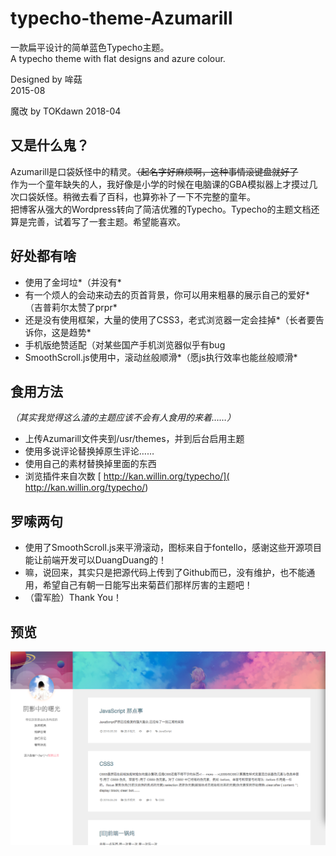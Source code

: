 # typecho-theme-Azumarill

一款扁平设计的简单蓝色Typecho主题。  
A typecho theme with flat designs and azure colour.  
  
Designed by 哞菇  
2015-08           

魔改 by TOKdawn
2018-04



## 又是什么鬼？

Azumarill是口袋妖怪中的精灵。<del>（起名字好麻烦啊，这种事情滚键盘就好了  </del>  
作为一个童年缺失的人，我好像是小学的时候在电脑课的GBA模拟器上才摸过几次口袋妖怪。稍微去看了百科，也算弥补了一下不完整的童年。  
把博客从强大的Wordpress转向了简洁优雅的Typecho。Typecho的主题文档还算是完善，试着写了一套主题。希望能喜欢。  
  
## 好处都有啥
  
 - 使用了金坷垃*（并没有*  
 - 有一个烦人的会动来动去的页首背景，你可以用来粗暴的展示自己的爱好*（吉普莉尔太赞了prpr*  
 - 还是没有使用框架，大量的使用了CSS3，老式浏览器一定会挂掉*（长者要告诉你，这是趋势*
 - 手机版绝赞适配（对某些国产手机浏览器似乎有bug
 - SmoothScroll.js使用中，滚动丝般顺滑*（愿js执行效率也能丝般顺滑*
  
## 食用方法
*（其实我觉得这么渣的主题应该不会有人食用的来着……）*
  
 - 上传Azumarill文件夹到/usr/themes，并到后台启用主题
 - 使用多说评论替换掉原生评论……
 - 使用自己的素材替换掉里面的东西
 - 浏览插件来自次数 [ http://kan.willin.org/typecho/]( http://kan.willin.org/typecho/)
  
## 罗嗦两句
  
 - 使用了SmoothScroll.js来平滑滚动，图标来自于fontello，感谢这些开源项目能让前端开发可以DuangDuang的！
 - 嘛，说回来，其实只是把源代码上传到了Github而已，没有维护，也不能通用，希望自己有朝一日能写出来菊苣们那样厉害的主题吧！
 - （雷军脸）Thank You！
  
## 预览
  
![image](https://github.com/TOKdawn/typecho-theme-Azumarill/blob/master/preview/index.png)
  